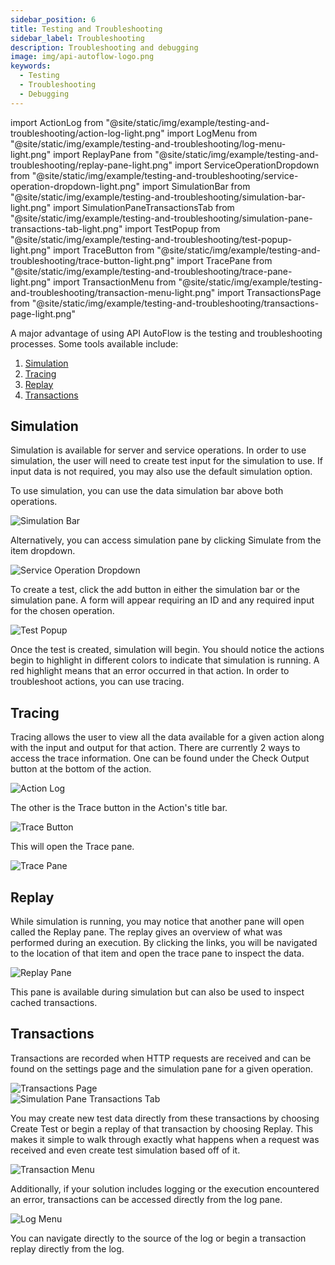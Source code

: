 ```yaml
---
sidebar_position: 6
title: Testing and Troubleshooting
sidebar_label: Troubleshooting
description: Troubleshooting and debugging
image: img/api-autoflow-logo.png
keywords:
  - Testing
  - Troubleshooting
  - Debugging
---
```


import ActionLog from "@site/static/img/example/testing-and-troubleshooting/action-log-light.png"
import LogMenu from "@site/static/img/example/testing-and-troubleshooting/log-menu-light.png"
import ReplayPane from "@site/static/img/example/testing-and-troubleshooting/replay-pane-light.png"
import ServiceOperationDropdown from "@site/static/img/example/testing-and-troubleshooting/service-operation-dropdown-light.png"
import SimulationBar from "@site/static/img/example/testing-and-troubleshooting/simulation-bar-light.png"
import SimulationPaneTransactionsTab from "@site/static/img/example/testing-and-troubleshooting/simulation-pane-transactions-tab-light.png"
import TestPopup from "@site/static/img/example/testing-and-troubleshooting/test-popup-light.png"
import TraceButton from "@site/static/img/example/testing-and-troubleshooting/trace-button-light.png"
import TracePane from "@site/static/img/example/testing-and-troubleshooting/trace-pane-light.png"
import TransactionMenu from "@site/static/img/example/testing-and-troubleshooting/transaction-menu-light.png"
import TransactionsPage from "@site/static/img/example/testing-and-troubleshooting/transactions-page-light.png"

A major advantage of using API AutoFlow is the testing and troubleshooting processes. Some tools available include:

1. <a href="#simulation">Simulation</a>
2. <a href="#tracing">Tracing</a>
3. <a href="#replay">Replay</a>
4. <a href="#transactions">Transactions</a>

## Simulation

Simulation is available for server and service operations. In order to use simulation, the user will need to create test input for the simulation to use. If input data is not required, you may also use the default simulation option.

To use simulation, you can use the data simulation bar above both operations.

<div>
    <img src={SimulationBar} alt="Simulation Bar"/>
</div>

Alternatively, you can access simulation pane by clicking Simulate from the item dropdown.

<div>
    <img src={ServiceOperationDropdown} alt="Service Operation Dropdown"/>
</div>

To create a test, click the add button in either the simulation bar or the simulation pane. A form will appear requiring an ID and any required input for the chosen operation.

<div>
    <img src={TestPopup} alt="Test Popup"/>
</div>

Once the test is created, simulation will begin. You should notice the actions begin to highlight in different colors to indicate that simulation is running. A red highlight means that an error occurred in that action. In order to troubleshoot actions, you can use tracing.

## Tracing

Tracing allows the user to view all the data available for a given action along with the input and output for that action. There are currently 2 ways to access the trace information. One can be found under the Check Output button at the bottom of the action.

<div>
    <img src={ActionLog} alt="Action Log"/>
</div>

The other is the Trace button in the Action's title bar.

<div>
    <img src={TraceButton} alt="Trace Button"/>
</div>

This will open the Trace pane.

<div>
    <img src={TracePane} alt="Trace Pane"/>
</div>

## Replay

While simulation is running, you may notice that another pane will open called the Replay pane. The replay gives an overview of what was performed during an execution. By clicking the links, you will be navigated to the location of that item and open the trace pane to inspect the data. 

<div>
    <img src={ReplayPane} alt="Replay Pane"/>
</div>

This pane is available during simulation but can also be used to inspect cached transactions.

## Transactions

Transactions are recorded when HTTP requests are received and can be found on the settings page and the simulation pane for a given operation.

<div>
    <img src={TransactionsPage} alt="Transactions Page"/>
</div>

<div>
    <img src={SimulationPaneTransactionsTab} alt="Simulation Pane Transactions Tab"/>
</div>

You may create new test data directly from these transactions by choosing Create Test or begin a replay of that transaction by choosing Replay. This makes it simple to walk through exactly what happens when a request was received and even create test simulation based off of it.

<div>
    <img src={TransactionMenu} alt="Transaction Menu"/>
</div>

Additionally, if your solution includes logging or the execution encountered an error, transactions can be accessed directly from the log pane.

<div>
    <img src={LogMenu} alt="Log Menu"/>
</div>

You can navigate directly to the source of the log or begin a transaction replay directly from the log.
